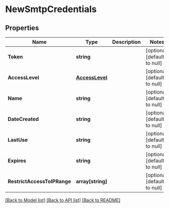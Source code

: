 # NewSmtpCredentials

## Properties
Name | Type | Description | Notes
------------ | ------------- | ------------- | -------------
**Token** | **string** |  | [optional] [default to null]
**AccessLevel** | [**AccessLevel**](AccessLevel.md) |  | [optional] [default to null]
**Name** | **string** |  | [optional] [default to null]
**DateCreated** | **string** |  | [optional] [default to null]
**LastUse** | **string** |  | [optional] [default to null]
**Expires** | **string** |  | [optional] [default to null]
**RestrictAccessToIPRange** | **array[string]** |  | [optional] [default to null]

[[Back to Model list]](../README.md#documentation-for-models) [[Back to API list]](../README.md#documentation-for-api-endpoints) [[Back to README]](../README.md)


